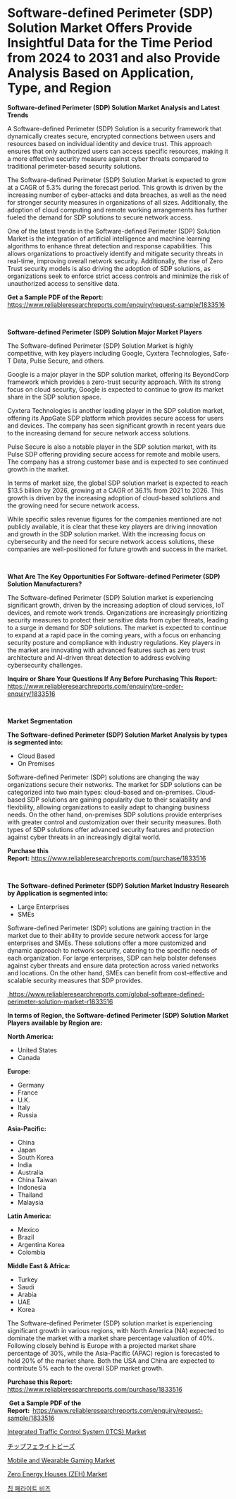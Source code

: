 <p><h1>Software-defined Perimeter (SDP) Solution Market Offers Provide Insightful Data for the Time Period from 2024 to 2031 and also Provide Analysis Based on Application, Type, and Region</h1></p><p><strong>Software-defined Perimeter (SDP) Solution Market Analysis and Latest Trends</strong></p>
<p><p>A Software-defined Perimeter (SDP) Solution is a security framework that dynamically creates secure, encrypted connections between users and resources based on individual identity and device trust. This approach ensures that only authorized users can access specific resources, making it a more effective security measure against cyber threats compared to traditional perimeter-based security solutions.</p><p>The Software-defined Perimeter (SDP) Solution Market is expected to grow at a CAGR of 5.3% during the forecast period. This growth is driven by the increasing number of cyber-attacks and data breaches, as well as the need for stronger security measures in organizations of all sizes. Additionally, the adoption of cloud computing and remote working arrangements has further fueled the demand for SDP solutions to secure network access.</p><p>One of the latest trends in the Software-defined Perimeter (SDP) Solution Market is the integration of artificial intelligence and machine learning algorithms to enhance threat detection and response capabilities. This allows organizations to proactively identify and mitigate security threats in real-time, improving overall network security. Additionally, the rise of Zero Trust security models is also driving the adoption of SDP solutions, as organizations seek to enforce strict access controls and minimize the risk of unauthorized access to sensitive data.</p></p>
<p><strong>Get a Sample PDF of the Report:&nbsp;</strong> <a href="https://www.reliableresearchreports.com/enquiry/request-sample/1833516">https://www.reliableresearchreports.com/enquiry/request-sample/1833516</a></p>
<p>&nbsp;</p>
<p><strong>Software-defined Perimeter (SDP) Solution Major Market Players</strong></p>
<p><p>The Software-defined Perimeter (SDP) Solution Market is highly competitive, with key players including Google, Cyxtera Technologies, Safe-T Data, Pulse Secure, and others. </p><p>Google is a major player in the SDP solution market, offering its BeyondCorp framework which provides a zero-trust security approach. With its strong focus on cloud security, Google is expected to continue to grow its market share in the SDP solution space.</p><p>Cyxtera Technologies is another leading player in the SDP solution market, offering its AppGate SDP platform which provides secure access for users and devices. The company has seen significant growth in recent years due to the increasing demand for secure network access solutions.</p><p>Pulse Secure is also a notable player in the SDP solution market, with its Pulse SDP offering providing secure access for remote and mobile users. The company has a strong customer base and is expected to see continued growth in the market.</p><p>In terms of market size, the global SDP solution market is expected to reach $13.5 billion by 2026, growing at a CAGR of 36.1% from 2021 to 2026. This growth is driven by the increasing adoption of cloud-based solutions and the growing need for secure network access.</p><p>While specific sales revenue figures for the companies mentioned are not publicly available, it is clear that these key players are driving innovation and growth in the SDP solution market. With the increasing focus on cybersecurity and the need for secure network access solutions, these companies are well-positioned for future growth and success in the market.</p></p>
<p>&nbsp;</p>
<p><strong>What Are The Key Opportunities For Software-defined Perimeter (SDP) Solution Manufacturers?</strong></p>
<p><p>The Software-defined Perimeter (SDP) Solution market is experiencing significant growth, driven by the increasing adoption of cloud services, IoT devices, and remote work trends. Organizations are increasingly prioritizing security measures to protect their sensitive data from cyber threats, leading to a surge in demand for SDP solutions. The market is expected to continue to expand at a rapid pace in the coming years, with a focus on enhancing security posture and compliance with industry regulations. Key players in the market are innovating with advanced features such as zero trust architecture and AI-driven threat detection to address evolving cybersecurity challenges.</p></p>
<p><strong>Inquire or Share Your Questions If Any Before Purchasing This Report:</strong> <a href="https://www.reliableresearchreports.com/enquiry/pre-order-enquiry/1833516">https://www.reliableresearchreports.com/enquiry/pre-order-enquiry/1833516</a></p>
<p>&nbsp;</p>
<p><strong>Market Segmentation</strong></p>
<p><strong>The Software-defined Perimeter (SDP) Solution Market Analysis by types is segmented into:</strong></p>
<p><ul><li>Cloud Based</li><li>On Premises</li></ul></p>
<p><p>Software-defined Perimeter (SDP) solutions are changing the way organizations secure their networks. The market for SDP solutions can be categorized into two main types: cloud-based and on-premises. Cloud-based SDP solutions are gaining popularity due to their scalability and flexibility, allowing organizations to easily adapt to changing business needs. On the other hand, on-premises SDP solutions provide enterprises with greater control and customization over their security measures. Both types of SDP solutions offer advanced security features and protection against cyber threats in an increasingly digital world.</p></p>
<p><strong>Purchase this Report:&nbsp;</strong><a href="https://www.reliableresearchreports.com/purchase/1833516">https://www.reliableresearchreports.com/purchase/1833516</a></p>
<p>&nbsp;</p>
<p><strong>The Software-defined Perimeter (SDP) Solution Market Industry Research by Application is segmented into:</strong></p>
<p><ul><li>Large Enterprises</li><li>SMEs</li></ul></p>
<p><p>Software-defined Perimeter (SDP) solutions are gaining traction in the market due to their ability to provide secure network access for large enterprises and SMEs. These solutions offer a more customized and dynamic approach to network security, catering to the specific needs of each organization. For large enterprises, SDP can help bolster defenses against cyber threats and ensure data protection across varied networks and locations. On the other hand, SMEs can benefit from cost-effective and scalable security measures that SDP provides.</p></p>
<p><a href="https://www.reliableresearchreports.com/global-software-defined-perimeter-solution-market-r1833516">&nbsp;https://www.reliableresearchreports.com/global-software-defined-perimeter-solution-market-r1833516</a></p>
<p><strong>In terms of Region, the Software-defined Perimeter (SDP) Solution Market Players available by Region are:</strong></p>
<p>
    <p> <strong> North America: </strong>
        <ul>
            <li>United States</li>
            <li>Canada</li>
        </ul>
        </p> 
    <p> <strong> Europe: </strong>
        <ul>
            <li>Germany</li>
            <li>France</li>
            <li>U.K.</li>
            <li>Italy</li>
            <li>Russia</li>
        </ul>
        </p> 
    <p> <strong> Asia-Pacific: </strong>
        <ul>
            <li>China</li>
            <li>Japan</li>
            <li>South Korea</li>
            <li>India</li>
            <li>Australia</li>
            <li>China Taiwan</li>
            <li>Indonesia</li>
            <li>Thailand</li>
            <li>Malaysia</li>
        </ul>
        </p> 
    <p> <strong> Latin America: </strong>
        <ul>
            <li>Mexico</li>
            <li>Brazil</li>
            <li>Argentina Korea</li>
            <li>Colombia</li>
        </ul>
        </p> 
    <p> <strong> Middle East & Africa: </strong>
        <ul>
            <li>Turkey</li>
            <li>Saudi</li>
            <li>Arabia</li>
            <li>UAE</li>
            <li>Korea</li>
        </ul>
    </p>
    </p>
<p><p>The Software-defined Perimeter (SDP) solution market is experiencing significant growth in various regions, with North America (NA) expected to dominate the market with a market share percentage valuation of 40%. Following closely behind is Europe with a projected market share percentage of 30%, while the Asia-Pacific (APAC) region is forecasted to hold 20% of the market share. Both the USA and China are expected to contribute 5% each to the overall SDP market growth.</p></p>
<p><strong>Purchase this Report: </strong><a href="https://www.reliableresearchreports.com/purchase/1833516">https://www.reliableresearchreports.com/purchase/1833516</a></p>
<p>&nbsp;<strong>Get a Sample PDF of the Report:&nbsp;&nbsp;</strong><a href="https://www.reliableresearchreports.com/enquiry/request-sample/1833516">https://www.reliableresearchreports.com/enquiry/request-sample/1833516</a></p>
<p><strong></strong></p>
<p><p><a href="https://github.com/kufem1/Market-Research-Report-List-2/blob/main/integrated-traffic-control-system-itcs-market.md">Integrated Traffic Control System (ITCS) Market</a></p><p><a href="https://github.com/CloydAbbott2023/Market-Research-Report-List-1/blob/main/241574065214.md">チップフェライトビーズ</a></p><p><a href="https://www.linkedin.com/pulse/mobile-wearable-gamingnbspmarket-focuses-market-share-size-4vxae?trackingId=7ELQmb571BswUT9HiB6uXA%3D%3D">Mobile and Wearable Gaming Market</a></p><p><a href="https://github.com/kosella/Market-Research-Report-List-3/blob/main/zero-energy-houses-zeh-market.md">Zero Energy Houses (ZEH) Market</a></p><p><a href="https://github.com/JackieFauhey9089475/Market-Research-Report-List-1/blob/main/732573065209.md">칩 페라이트 비즈</a></p></p>